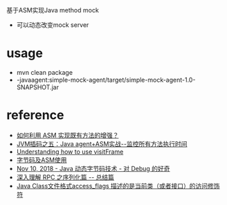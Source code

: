基于ASM实现Java method mock

- 可以动态改变mock server

# usage
- mvn clean package 
- -javaagent:simple-mock-agent/target/simple-mock-agent-1.0-SNAPSHOT.jar


# reference
- [如何利用 ASM 实现既有方法的增强？](https://zhuanlan.zhihu.com/p/71762514)
- [JVM插码之五：Java agent+ASM实战--监控所有方法执行时间](https://www.cnblogs.com/duanxz/p/6090190.html)
- [Understanding how to use visitFrame](https://stackoverflow.com/questions/20391272/understanding-how-to-usevisitframe)
- [字节码及ASM使用](https://segmentfault.com/a/1190000009956534)
- [Nov 10, 2018 - Java 动态字节码技术 - 对 Debug 的好奇](https://zhenbianshu.github.io/2018/11/control_jvm_byte_code.html)
- [深入理解 RPC 之序列化篇 -- 总结篇](https://www.cnkirito.moe/rpc-serialize-2/)
- [Java Class文件格式access_flags 描述的是当前类（或者接口）的访问修饰符](https://blog.csdn.net/u014490683/article/details/22745799)
 
